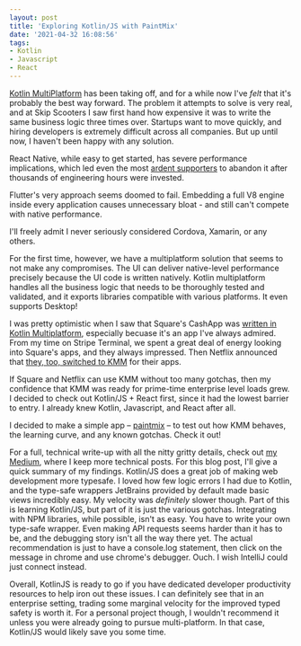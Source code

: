 ```yaml
---
layout: post
title: 'Exploring Kotlin/JS with PaintMix'
date: '2021-04-32 16:08:56'
tags:
- Kotlin
- Javascript
- React
---
```


[Kotlin MultiPlatform](https://kotlinlang.org/lp/mobile/) has been taking off, and for a while now I've _felt_ that it's probably the best way forward. The problem it attempts to solve is very real, and at Skip Scooters I saw first hand how expensive it was to write the same business logic three times over. Startups want to move quickly, and hiring developers is extremely difficult across all companies. But up until now, I haven't been happy with any solution.

React Native, while easy to get started, has severe performance implications, which led even the most [ardent supporters](https://medium.com/airbnb-engineering/sunsetting-react-native-1868ba28e30a) to abandon it after thousands of engineering hours were invested.

Flutter's very approach seems doomed to fail. Embedding a full V8 engine inside every application causes unnecessary bloat - and still can't compete with native performance.

I'll freely admit I never seriously considered Cordova, Xamarin, or any others.

For the first time, however, we have a multiplatform solution that seems to not make any compromises. The UI can deliver native-level performance precisely because the UI code is written natively. Kotlin multiplatform handles all the business logic that needs to be thoroughly tested and validated, and it exports libraries compatible with various platforms. It even supports Desktop!

I was pretty optimistic when I saw that Square's CashApp was [written in Kotlin Multiplatform](https://kotlinlang.org/lp/mobile/case-studies/cash-app), especially becuase it's an app I've always admired. From my time on Stripe Terminal, we spent a great deal of energy looking into Square's apps, and they always impressed. Then Netflix announced that [they, too, switched to KMM](https://netflixtechblog.com/netflix-android-and-ios-studio-apps-kotlin-multiplatform-d6d4d8d25d23) for their apps.

If Square and Netflix can use KMM without too many gotchas, then my confidence that KMM was ready for prime-time enterprise level loads grew. I decided to check out Kotlin/JS + React first, since it had the lowest barrier to entry. I already knew Kotlin, Javascript, and React after all.

I decided to make a simple app – [paintmix](https://paintmix.web.app) – to test out how KMM behaves, the learning curve, and any known gotchas. Check it out!

For a full, technical write-up with all the nitty gritty details, check out [my Medium](https://medium.com/@c5r), where I keep more technical posts. For this blog post, I'll give a quick summary of my findings. Kotlin/JS does a great job of making web development more typesafe. I loved how few logic errors I had due to Kotlin, and the type-safe wrappers JetBrains provided by default made basic views incredibly easy. My velocity was _definitely_ slower though. Part of this is learning Kotlin/JS, but part of it is just the various gotchas. Integrating with NPM libraries, while possible, isn't as easy. You have to write your own type-safe wrapper. Even making API requests seems harder than it has to be, and the debugging story isn't all the way there yet. The actual recommendation is just to have a console.log statement, then click on the message in chrome and use chrome's debugger. Ouch. I wish IntelliJ could just connect instead.

Overall, KotlinJS is ready to go if you have dedicated developer productivity resources to help iron out these issues. I can definitely see that in an enterprise setting, trading some marginal velocity for the improved typed safety is worth it. For a personal project though, I wouldn't recommend it unless you were already going to pursue multi-platform. In that case, Kotlin/JS would likely save you some time.